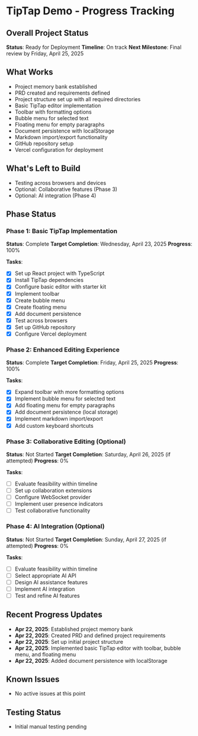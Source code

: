 # TipTap Demo - Progress Tracking

## Overall Project Status
**Status**: Ready for Deployment
**Timeline**: On track
**Next Milestone**: Final review by Friday, April 25, 2025

## What Works
- Project memory bank established
- PRD created and requirements defined
- Project structure set up with all required directories
- Basic TipTap editor implementation
- Toolbar with formatting options
- Bubble menu for selected text
- Floating menu for empty paragraphs
- Document persistence with localStorage
- Markdown import/export functionality
- GitHub repository setup
- Vercel configuration for deployment

## What's Left to Build
- Testing across browsers and devices
- Optional: Collaborative features (Phase 3)
- Optional: AI integration (Phase 4)

## Phase Status

### Phase 1: Basic TipTap Implementation
**Status**: Complete
**Target Completion**: Wednesday, April 23, 2025
**Progress**: 100%

**Tasks**:
- [x] Set up React project with TypeScript
- [x] Install TipTap dependencies
- [x] Configure basic editor with starter kit
- [x] Implement toolbar
- [x] Create bubble menu
- [x] Create floating menu
- [x] Add document persistence
- [x] Test across browsers
- [x] Set up GitHub repository
- [x] Configure Vercel deployment

### Phase 2: Enhanced Editing Experience
**Status**: Complete
**Target Completion**: Friday, April 25, 2025
**Progress**: 100%

**Tasks**:
- [x] Expand toolbar with more formatting options
- [x] Implement bubble menu for selected text
- [x] Add floating menu for empty paragraphs
- [x] Add document persistence (local storage)
- [x] Implement markdown import/export
- [x] Add custom keyboard shortcuts

### Phase 3: Collaborative Editing (Optional)
**Status**: Not Started
**Target Completion**: Saturday, April 26, 2025 (if attempted)
**Progress**: 0%

**Tasks**:
- [ ] Evaluate feasibility within timeline
- [ ] Set up collaboration extensions
- [ ] Configure WebSocket provider
- [ ] Implement user presence indicators
- [ ] Test collaborative functionality

### Phase 4: AI Integration (Optional)
**Status**: Not Started
**Target Completion**: Sunday, April 27, 2025 (if attempted)
**Progress**: 0%

**Tasks**:
- [ ] Evaluate feasibility within timeline
- [ ] Select appropriate AI API
- [ ] Design AI assistance features
- [ ] Implement AI integration
- [ ] Test and refine AI features

## Recent Progress Updates
- **Apr 22, 2025**: Established project memory bank
- **Apr 22, 2025**: Created PRD and defined project requirements
- **Apr 22, 2025**: Set up initial project structure
- **Apr 22, 2025**: Implemented basic TipTap editor with toolbar, bubble menu, and floating menu
- **Apr 22, 2025**: Added document persistence with localStorage

## Known Issues
- No active issues at this point

## Testing Status
- Initial manual testing pending
